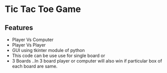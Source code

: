 # Tic Tac Toe Game
## Features
- Player Vs Computer
- Player Vs Player
- GUI using tkinter module of python
- This code can  be use use for single board or
- 3 Boards ..In 3 board player or computer will also win if particular box of each board are same.
